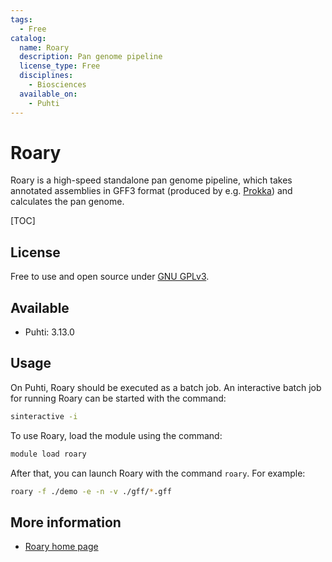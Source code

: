 ```yaml
---
tags:
  - Free
catalog:
  name: Roary
  description: Pan genome pipeline
  license_type: Free
  disciplines:
    - Biosciences
  available_on:
    - Puhti
---
```


# Roary

Roary is a high-speed standalone pan genome pipeline, which takes annotated assemblies in 
GFF3 format (produced by e.g. [Prokka](./prokka.md)) and calculates the pan genome.

[TOC]

## License

Free to use and open source under [GNU GPLv3](https://www.gnu.org/licenses/gpl-3.0.html).

## Available

* Puhti: 3.13.0 

## Usage

On Puhti, Roary should be executed as a batch job. An interactive batch job for running Roary can be started with the command:

```bash
sinteractive -i 
```
 
To use Roary, load the module using the command:

```bash
module load roary
```

After that, you can launch Roary with the command `roary`. For example:

```bash
roary -f ./demo -e -n -v ./gff/*.gff
```

## More information

* [Roary home page](https://sanger-pathogens.github.io/Roary/)

